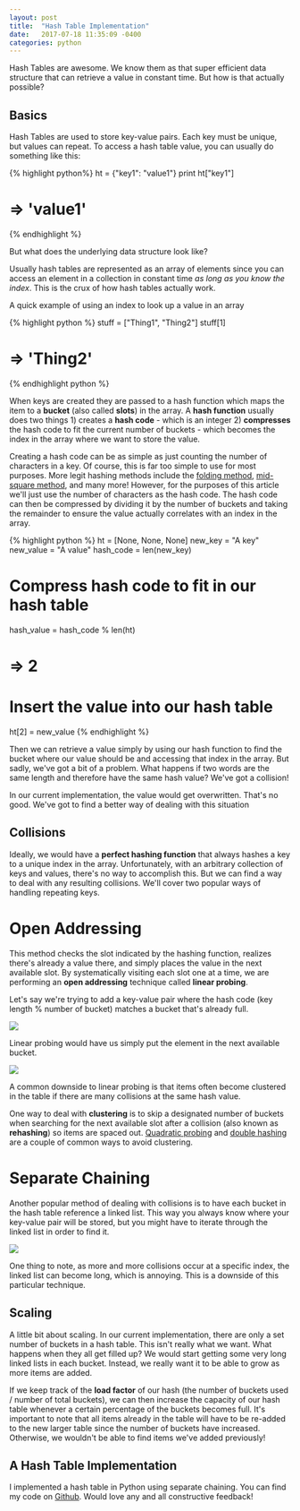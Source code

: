 ```yaml
---
layout: post
title:  "Hash Table Implementation"
date:   2017-07-18 11:35:09 -0400
categories: python
---
```


Hash Tables are awesome. We know them as that super efficient data structure that can retrieve a value in constant time. But how is that actually possible?

## Basics
Hash Tables are used to store key-value pairs. Each key must be unique, but values can repeat. To access a hash table value, you can usually do something like this:

{% highlight python%}
ht = {"key1": "value1"}
print ht["key1"]
# => 'value1'
{% endhighlight %}

But what does the underlying data structure look like?

Usually hash tables are represented as an array of elements since you can access an element in a collection in constant time _as long as you know the index_. This is the crux of how hash tables actually work.

A quick example of using an index to look up a value in an array

{% highlight python %}
stuff = ["Thing1", "Thing2"]
stuff[1]
# => 'Thing2'
{% endhighlight python %}


When keys are created they are passed to a hash function which maps the item to a **bucket** (also called **slots**) in the array.  A **hash function** usually does two things 1) creates a **hash code** - which is an integer 2) **compresses** the hash code to fit the current number of buckets - which becomes the index in the array where we want to store the value.

Creating a hash code can be as simple as just counting the number of characters in a key. Of course, this is far too simple to use for most purposes. More legit hashing methods include the [folding method](https://stackoverflow.com/questions/36565101/what-is-folding-technique-in-hashing-and-how-to-implement-it), [mid-square method](http://research.cs.vt.edu/AVresearch/hashing/midsquare.php), and many more! However, for the purposes of this article we'll just use the number of characters as the hash code. The hash code can then be compressed by dividing it by the number of buckets and taking the remainder to ensure the value actually correlates with an index in the array.

{% highlight python %}
ht = [None, None, None]
new_key = "A key"
new_value = "A value"
hash_code = len(new_key)

# Compress hash code to fit in our hash table
hash_value = hash_code % len(ht)
# => 2

# Insert the value into our hash table
ht[2] = new_value
{% endhighlight %}

Then we can retrieve a value simply by using our hash function to find the bucket where our value should be and accessing that index in the array. But sadly, we've got a bit of a problem. What happens if two words are the same length and therefore have the same hash value? We've got a collision!

In our current implementation, the value would get overwritten. That's no good. We've got to find a better way of dealing with this situation

## Collisions
Ideally, we would have a **perfect hashing function** that always hashes a key to a unique index in the array. Unfortunately, with an arbitrary collection of keys and values, there's no way to accomplish this. But we can find a way to deal with any resulting collisions. We'll cover two popular ways of handling repeating keys.

# Open Addressing
This method checks the slot indicated by the hashing function, realizes there's already a value there, and simply places the value in the next available slot. By systematically visiting each slot one at a time, we are performing an **open addressing** technique called **linear probing**.

Let's say we're trying to add a key-value pair where the hash code (key length % number of bucket) matches a bucket that's already full.

<img src="{{ site.baseurl }}/assets/images/open-address-1.png">

Linear probing would have us simply put the element in the next available bucket.

<img src="{{ site.baseurl }}/assets/images/open-address-2.png">

A common downside to linear probing is that items often become clustered in the table if there are many collisions at the same hash value.

<!-- Image of clustering -->

One way to deal with **clustering** is to skip a designated number of buckets when searching for the next available slot after a collision (also known as **rehashing**) so items are spaced out.  [Quadratic probing](https://en.wikipedia.org/wiki/Quadratic_probing) and [double hashing](https://en.wikipedia.org/wiki/Double_hashing) are a couple of common ways to avoid clustering.

# Separate Chaining
Another popular method of dealing with collisions is to have each bucket in the hash table reference a linked list. This way you always know where your key-value pair will be stored, but you might have to iterate through the linked list in order to find it.

<img src="{{ site.baseurl }}/assets/images/chaining-1.png">

One thing to note, as more and more collisions occur at a specific index, the linked list can become long, which is annoying. This is a downside of this particular technique.

## Scaling
A little bit about scaling. In our current implementation, there are only a set number of buckets in a hash table. This isn't really what we want. What happens when they all get filled up? We would start getting some very long linked lists in each bucket. Instead, we really want it to be able to grow as more items are added.

If we keep track of the **load factor** of our hash (the number of buckets used / number of total buckets), we can then increase the capacity of our hash table whenever a certain percentage of the buckets becomes full. It's important to note that all items already in the table will have to be re-added to the new larger table since the number of buckets have increased. Otherwise, we wouldn't be able to find items we've added previously!

## A Hash Table Implementation
I implemented a hash table in Python using separate chaining. You can find my code on [Github](https://github.com/aftaberski/hash-table). Would love any and all constructive feedback!
